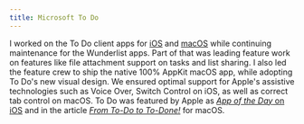 ```yaml
---
title: Microsoft To Do
---
```


I worked on the To Do client apps for [iOS](https://apps.apple.com/us/app/microsoft-to-do/id1212616790?mt=8) and [macOS](https://apps.apple.com/us/app/microsoft-to-do/id1274495053?mt=12) while continuing maintenance for the Wunderlist apps. Part of that was leading feature work on features like file attachment support on tasks and list sharing. I also led the feature crew to ship the native 100% AppKit macOS app, while adopting To Do's new visual design. We ensured optimal support for Apple's assistive technologies such as Voice Over, Switch Control on iOS, as well as correct tab control on macOS. To Do was featured by Apple as [_App of the Day_ on iOS](https://apps.apple.com/us/story/id1479788004) and in the article [_From To-Do to To-Done!_](https://apps.apple.com/us/story/id1481379749) for macOS.


